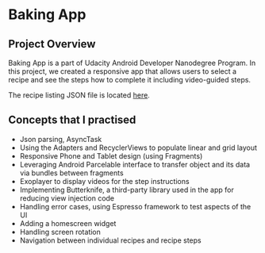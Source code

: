 # Baking App

## Project Overview
Baking App is a part of Udacity Android Developer Nanodegree Program. In this project, we created a responsive app 
that allows users to select a recipe and see the steps how to complete it including video-guided steps.

The recipe listing JSON file is located [here](https://d17h27t6h515a5.cloudfront.net/topher/2017/May/59121517_baking/baking.json).

## Concepts that I practised
* Json parsing, AsyncTask
* Using the Adapters and RecyclerViews to populate linear and grid layout
* Responsive Phone and Tablet design (using Fragments)
* Leveraging Android Parcelable interface to transfer object and its data via bundles between fragments
* Exoplayer to display videos for the step instructions
* Implementing Butterknife, a third-party library used in the app for reducing view injection code
* Handling error cases, using Espresso framework to test aspects of the UI  
* Adding a homescreen widget
* Handling screen rotation
* Navigation between individual recipes and recipe steps
